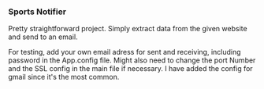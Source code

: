 ### Sports Notifier

Pretty straightforward project. Simply extract data from the given website and send to an email.

For testing, add your own email adress for sent and receiving, including password in the App.config file.
Might also need to change the port Number and the SSL config in the main file if necessary. I have added the config for gmail since it's the most common.